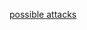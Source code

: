 
[possible attacks](https://web.archive.org/web/20220304041931/https://www.techscience.com/uploads/attached/file/20211216/20211216064133_87942.pdf) 
